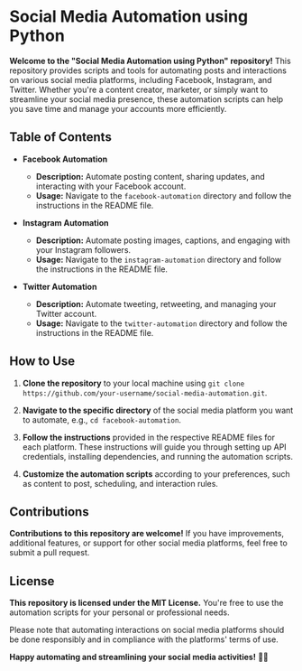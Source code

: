 # Social Media Automation using Python

**Welcome to the "Social Media Automation using Python" repository!** This repository provides scripts and tools for automating posts and interactions on various social media platforms, including Facebook, Instagram, and Twitter. Whether you're a content creator, marketer, or simply want to streamline your social media presence, these automation scripts can help you save time and manage your accounts more efficiently.

## Table of Contents

- **Facebook Automation**
  - **Description:** Automate posting content, sharing updates, and interacting with your Facebook account.
  - **Usage:** Navigate to the `facebook-automation` directory and follow the instructions in the README file.

- **Instagram Automation**
  - **Description:** Automate posting images, captions, and engaging with your Instagram followers.
  - **Usage:** Navigate to the `instagram-automation` directory and follow the instructions in the README file.

- **Twitter Automation**
  - **Description:** Automate tweeting, retweeting, and managing your Twitter account.
  - **Usage:** Navigate to the `twitter-automation` directory and follow the instructions in the README file.

## How to Use

1. **Clone the repository** to your local machine using `git clone https://github.com/your-username/social-media-automation.git`.

2. **Navigate to the specific directory** of the social media platform you want to automate, e.g., `cd facebook-automation`.

3. **Follow the instructions** provided in the respective README files for each platform. These instructions will guide you through setting up API credentials, installing dependencies, and running the automation scripts.

4. **Customize the automation scripts** according to your preferences, such as content to post, scheduling, and interaction rules.

## Contributions

**Contributions to this repository are welcome!** If you have improvements, additional features, or support for other social media platforms, feel free to submit a pull request.

## License

**This repository is licensed under the MIT License.** You're free to use the automation scripts for your personal or professional needs.

Please note that automating interactions on social media platforms should be done responsibly and in compliance with the platforms' terms of use.

**Happy automating and streamlining your social media activities!** 📱💬
